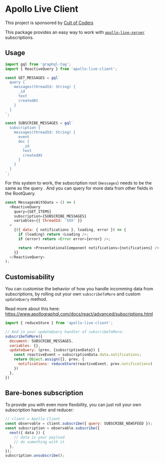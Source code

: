 # Apollo Live Client

This project is sponsored by [Cult of Coders](https://www.cultofcoders.com)

This package provides an easy way to work with [`apollo-live-server`](https://github.com/cult-of-coders/apollo-live-server) subscriptions.

## Usage

```js
import gql from 'graphql-tag';
import { ReactiveQuery } from 'apollo-live-client';

const GET_MESSAGES = gql`
  query {
    messages(threadId: String) {
      _id
      text
      createdAt
    }
  }
`;

const SUBSCRIBE_MESSAGES = gql`
  subscription {
    messages(threadId: String) {
      event
      doc {
        _id
        text
        createdAt
      }
    }
  }
`;
```

For this system to work, the subscription root (`messages`) needs to be the same as the query . And you can query for more data from other fields in the RootQuery.

```js
const MessagesWithData = () => (
  <ReactiveQuery
    query={GET_ITEMS}
    subscription={SUBSCRIBE_MESSAGES}
    variables={{ threadId: 'XXX' }}
  >
    {({ data: { notifications }, loading, error }) => {
      if (loading) return <Loading />;
      if (error) return <Error error={error} />;

      return <PresentationalComponent notifications={notifications} />;
    }}
  </ReactiveQuery>
);
```

## Customisability

You can customise the behavior of how you handle incomming data from subscriptions, by rolling out your
own `subscribeToMore` and custom `updateQuery` method.

Read more about this here:
https://www.apollographql.com/docs/react/advanced/subscriptions.html

```js
import { reduceStore } from 'apollo-live-client';

// And in your updateQuery handler of subscribeToMore:
subscribeToMore({
  document: SUBSCRIBE_MESSAGES,
  variables: {},
  updateQuery: (prev, {subscriptionData}) {
    const reactiveEvent = subscriptionData.data.notifications;
    return Object.assign({}, prev, {
      notifications: reduceStore(reactiveEvent, prev.notifications)
    })
  },
})
```

## Bare-bones subscription

To provide you with even more flexibility, you can just roll your own subscription handler and reducer:

```js
// client = Apollo Client
const observable = client.subscribe({ query: SUBSCRIBE_NEWSFEED });
const subscription = observable.subscribe({
  next({ data }) {
    // data is your payload
    // do something with it
  },
});
subscription.unsubscribe();
```
